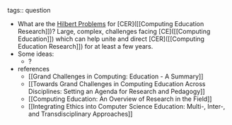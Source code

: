 tags:: question

- What are the [Hilbert Problems](https://en.wikipedia.org/wiki/Hilbert%27s_problems) for [CER]([[Computing Education Research]])?  Large, complex, challenges facing [CE]([[Computing Education]]) which can help unite and direct [CER]([[Computing Education Research]]) for at least a few years.
- Some ideas:
	- ?
- references
	- [[Grand Challenges in Computing: Education - A Summary]]
	- [[Towards Grand Challenges in Computing Education Across Disciplines: Setting an Agenda for Research and Pedagogy]]
	- [[Computing Education: An Overview of Research in the Field]]
	- [[Integrating Ethics into Computer Science Education: Multi-, Inter-, and Transdisciplinary Approaches]]